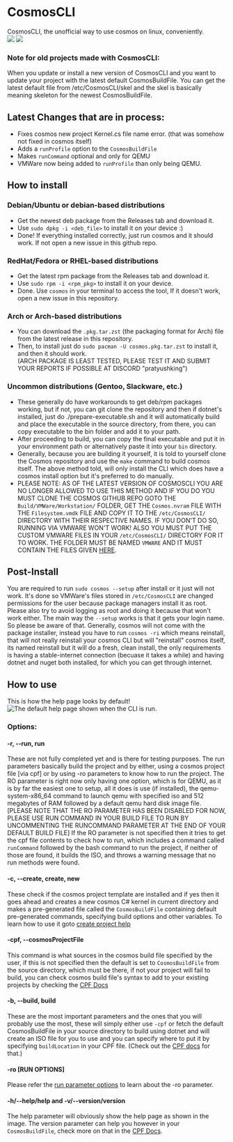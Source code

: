 # CosmosCLI
CosmosCLI, the unofficial way to use cosmos on linux, conveniently.
<br>
<img src="https://img.shields.io/github/license/PratyushKing/cosmosCLI" />
<img src="https://img.shields.io/github/downloads/PratyushKing/cosmosCLI/total" />
<br>

### Note for old projects made with CosmosCLI:
When you update or install a new version of CosmosCLI and you want to update your project with the latest default CosmosBuildFile. You can get the latest default file from /etc/CosmosCLI/skel and the skel is basically meaning skeleton for the newest CosmosBuildFile.

## Latest Changes that are in process:
- Fixes cosmos new project Kernel.cs file name error. (that was somehow not fixed in cosmos itself)
- Adds a `runProfile` option to the `CosmosBuildFile`
- Makes `runCommand` optional and only for QEMU
- VMWare now being added to `runProfile` than only being QEMU.

## How to install
### Debian/Ubuntu or debian-based distributions
- Get the newest deb package from the Releases tab and download it.
- Use `sudo dpkg -i <deb_file>` to install it on your device :)
- Done! If everything installed correctly, just run cosmos and it should work. If not open a new issue in this github repo.

### RedHat/Fedora or RHEL-based distributions
- Get the latest rpm package from the Releases tab and download it.
- Use `sudo rpm -i <rpm_pkg>` to install it on your device.
- Done. Use `cosmos` in your terminal to access the tool, If it doesn't work, open a new issue in this repository.

### Arch or Arch-based distributions
- You can download the `.pkg.tar.zst` (the packaging format for Arch) file from the latest release in this repository.
- Then, to install just do `sudo pacman -U cosmos.pkg.tar.zst` to install it, and then it should work.
<br>(ARCH PACKAGE IS LEAST TESTED, PLEASE TEST IT AND SUBMIT YOUR REPORTS IF POSSIBLE AT DISCORD "pratyushking")

### Uncommon distributions (Gentoo, Slackware, etc.)
- These generally do have workarounds to get deb/rpm packages working, but if not, you can git clone the repository and then if dotnet's installed, just do ./prepare-executable.sh and it will automatically build and place the executable in the source directory, from there, you can copy executable to the bin folder and add it to your path.
- After proceeding to build, you can copy the final executable and put it in your environment path or alternatively paste it into your `bin` directory.
- Generally, because you are building it yourself, it is told to yourself clone the Cosmos repository and use the `make` command to build cosmos itself. The above method told, will only install the CLI which does have a cosmos install option but it's preferred to do manually.
- PLEASE NOTE: AS OF THE LATEST VERSION OF COSMOSCLI YOU ARE NO LONGER ALLOWED TO USE THIS METHOD AND IF YOU DO YOU MUST CLONE THE COSMOS GITHUB REPO GOTO THE `Build/VMWare/Workstation/` FOLDER, GET THE `Cosmos.nvram` FILE WITH THE `Filesystem.vmdk` FILE AND COPY IT TO THE `/etc/CosmosCLI/` DIRECTORY WITH THEIR RESPECTIVE NAMES. IF YOU DON'T DO SO, RUNNING VIA VMWARE WON'T WORK! ALSO YOU MUST PUT THE CUSTOM VMWARE FILES IN YOUR `/etc/CosmosCLI/` DIRECTORY FOR IT TO WORK. THE FOLDER MUST BE NAMED `VMWARE` AND IT MUST CONTAIN THE FILES GIVEN [HERE](./RequiredFiles/).

## Post-Install
You are required to run `sudo cosmos --setup` after install or it just will not work. It's done so VMWare's files stored in `/etc/CosmosCLI` are changed permissions for the user because package managers install it as root. Please also try to avoid logging as root and doing it because that won't work either. The main way the `--setup` works is that it gets your login name. So please be aware of that.
Generally, cosmos will not come with the package installer, instead you have to run `cosmos -ri` which means reinstall, that will not really reinstall your cosmos CLI but will "reinstall" cosmos itself, its named reinstall but it will do a fresh, clean install, the only requirements is having a stable-internet connection (becuase it takes a while) and having dotnet and nuget both installed, for which you can get through internet.

## How to use
This is how the help page looks by default!
![The default help page shown when the CLI is run.](https://github.com/PratyushKing/cosmosCLI/assets/83279568/dbf9ec3b-6a45-4e3e-99aa-b823095f352b)


### Options:
#### -r, --run, run
These are not fully completed yet and is there for testing purposes. The run parameters basically build the project and by either, using a cosmos project file [via cpf] or by using -ro parameters to know how to run the project.
The RO parameter is right now only having one option, which is for QEMU, as it is by far the easiest one to setup, all it does is use (if installed), the qemu-system-x86_64 command to launch qemu with specified iso and 512 megabytes of RAM followed by a default qemu hard disk image file. [PLEASE NOTE THAT THE RO PARAMETER HAS BEEN DISABLED FOR NOW, PLEASE USE RUN COMMAND IN YOUR BUILD FILE TO RUN BY UNCOMMENTING THE RUNCOMMAND PARAMETER AT THE END OF YOUR DEFAULT BUILD FILE]
If the RO parameter is not specified then it tries to get the cpf file contents to check how to run, which includes a command called `runCommand` followed by the bash command to run the project, if neither of those are found, it builds the ISO, and throws a warning message that no run methods were found.
#### -c, --create, create, new
These check if the cosmos project template are installed and if yes then it goes ahead and creates a new cosmos C# kernel in current directory and makes a pre-generated file called the `CosmosBuildFile` containing default pre-generated commands, specifying build options and other variables. To learn how to use it goto [create project help](docs/Create%20Project.md)

#### -cpf, --cosmosProjectFile
This command is what sources in the cosmos build file specified by the user, if this is not specified then the default is set to `CosmosBuildFile` from the source directory, which must be there, if not your project will fail to build, you can check cosmos build file's syntax to add to your existing projects by checking the [CPF Docs](./docs/CPF%20Docs.md)

#### -b, --build, build
These are the most important parameters and the ones that you will probably use the most, these will simply either use `-cpf` or fetch the default CosmosBuildFile in your source directory to build using dotnet and will create an ISO file for you to use and you can specify where to put it by specifying `buildLocation` in your CPF file. (Check out the [CPF docs](./docs/CPF%20Docs.md) for that.)

#### -ro [RUN OPTIONS]
Please refer the [run parameter options](#r---run-run) to learn about the -ro parameter.

#### -h/--help/help and -v/--version/version
The help parameter will obviously show the help page as shown in the image.
The version parameter can help you however in your `CosmosBuildFile`, check more on that in the [CPF Docs](./docs/CPF%20Docs.md).
